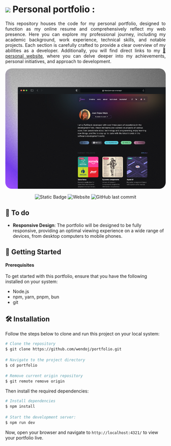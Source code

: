 # <img src="https://media.tenor.com/images/0290b6387694a576c9b8858c900fe8c0/tenor.gif" width="30px"> Personal portfolio :

<p align="justify">This repository houses the code for my personal portfolio, designed to function as my online resume and comprehensively reflect my web presence. Here you can explore my professional journey, including my academic background, work experience, technical skills, and notable projects. Each section is carefully crafted to provide a clear overview of my abilities as a developer. Additionally, you will find direct links to my <a href="https://www.joanrojas.dev/" target="_blank" > 🔗 personal website</a>, where you can delve deeper into my achievements, personal initiatives, and approach to development.</p>

<img style="border-radius: 20px;" src="https://github.com/JoanRojasMejia/portfolio/blob/main/public/screenshot.png?raw=true">

<div align="center">
  
![Static Badge](https://img.shields.io/badge/author-joan_rojas-%237849F7?style=for-the-badge)
![Website](https://img.shields.io/website?url=https%3A%2F%2Fjoan-rojas.vercel.app%2F&style=for-the-badge&color=%23166445)
![GitHub last commit](https://img.shields.io/github/last-commit/JoanRojasMejia/portfolio?display_timestamp=author&style=for-the-badge)


</div>


## 📝  To do
- **Responsive Design**: The portfolio will be designed to be fully responsive, providing an optimal viewing experience on a wide range of devices, from desktop computers to mobile phones.


## 🚀 Getting Started

#### Prerequisites
To get started with this portfolio, ensure that you have the following installed on your system:
- Node.js
- npm, yarn, pnpm, bun
- git

## 🛠️ Installation
Follow the steps below to clone and run this project on your local system:

```bash
# Clone the repository
$ git clone https://github.com/wendoj/portfolio.git

# Navigate to the project directory
$ cd portfolio

# Remove current origin repository
$ git remote remove origin
```



Then install the required dependencies:
```bash
# Install dependencies
$ npm install

# Start the development server:
$ npm run dev
```
Now, open your browser and navigate to `http://localhost:4321/` to view your portfolio live.
